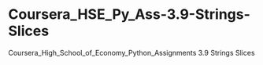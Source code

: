 # Coursera_HSE_Py_Ass-3.9-Strings-Slices
Coursera_High_School_of_Economy_Python_Assignments 3.9 Strings Slices
